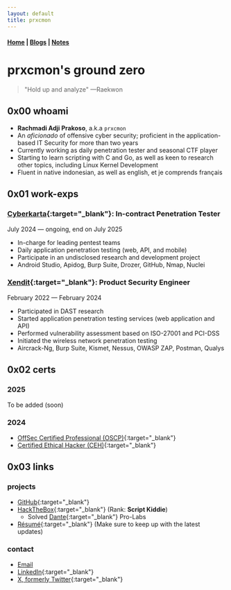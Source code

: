 ```yaml
---
layout: default
title: prxcmon
---
```


#### [Home](/) | [Blogs](/blogs/) | [Notes](/notes/) 

# prxcmon's ground zero
> "Hold up and analyze"
> —Raekwon

## 0x00 whoami

- **Rachmadi Adji Prakoso**, a.k.a `prxcmon`
- An _aficionado_ of offensive cyber security; proficient in the application-based IT Security for more than two years
- Currently working as daily penetration tester and seasonal CTF player
- Starting to learn scripting with C and Go, as well as keen to research other topics, including Linux Kernel Development
- Fluent in native indonesian, as well as english, et je comprends français

## 0x01 work-exps

### [Cyberkarta](https://cyberkarta.com/){:target="_blank"}: In-contract Penetration Tester
July 2024 — ongoing, end on July 2025
- In-charge for leading pentest teams
- Daily application penetration testing (web, API, and mobile)
- Participate in an undisclosed research and development project
- Android Studio, Apidog, Burp Suite, Drozer, GitHub, Nmap, Nuclei

### [Xendit](https://www.xendit.co/en/){:target="_blank"}: Product Security Engineer
February 2022 — February 2024
- Participated in DAST research
- Started application penetration testing services (web application and API)
- Performed vulnerability assessment based on ISO-27001 and PCI-DSS
- Initiated the wireless network penetration testing
- Aircrack-Ng, Burp Suite, Kismet, Nessus, OWASP ZAP, Postman, Qualys

## 0x02 certs

### 2025
To be added (soon)

### 2024
- [OffSec Certified Professional (OSCP)](https://www.credential.net/e7050ed1-562f-416e-8426-40430aa5d864){:target="_blank"}
- [Certified Ethical Hacker (CEH)](https://aspen.eccouncil.org/VerifyBadge?type=certification&a=tQElESQyYapLQfAGVofD9HOnBD5V/ceblk1nQwKZIZk=){:target="_blank"}

## 0x03 links
### projects
- [GitHub](https://github.com/prxcmon){:target="_blank"}
- [HackTheBox](https://app.hackthebox.com/profile/369370){:target="_blank"} (Rank: **Script Kiddie**)
    - Solved [Dante](/assets/local-badges-and-certs/0195dbf6-4cd8-750b-ab64-9db33b23c131-htb-dante.pdf){:target="_blank"} Pro-Labs
- [Résumé](/assets/fac6efee-c098-4990-87cc-59d3f231619d-resume.pdf){:target="_blank"} (Make sure to keep up with the latest updates)

### contact
- [Email](mailto:rchmdxp@proton.me)
- [LinkedIn](https://linkedin.com/in/rchmdaprks){:target="_blank"} 
- [X, formerly Twitter](https://x.com/prxcmon){:target="_blank"} 
